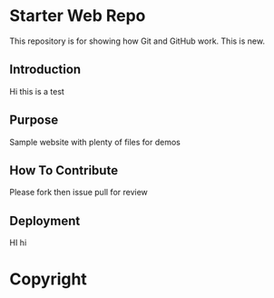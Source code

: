 # Starter Web Repo

This repository is for showing how Git and GitHub work. This is new.

## Introduction
Hi this is a test

## Purpose

Sample website with plenty of files for demos

## How To Contribute
Please fork then issue pull for review
## Deployment

HI hi
# Copyright